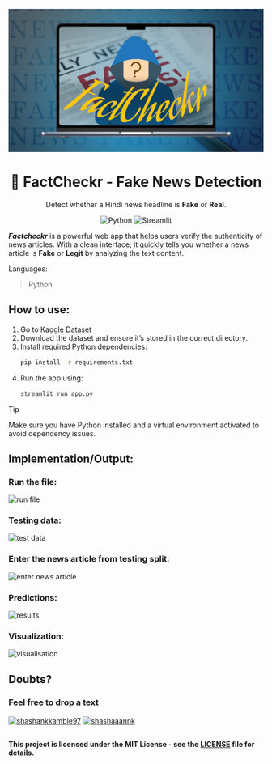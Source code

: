 <p align="center">
  <img src="logo.png" alt="Logo" >
</p>

<h1 align="center">📰 FactCheckr - Fake News Detection</h1>

<p align="center">
  Detect whether a Hindi news headline is <strong>Fake</strong> or <strong>Real</strong>.
</p>

<p align="center">
  <img alt="Python" src="https://img.shields.io/badge/Made%20with-Python-blue.svg">
  <img alt="Streamlit" src="https://img.shields.io/badge/Powered%20by-Streamlit-brightgreen.svg">
</p>

***Factcheckr*** is a powerful web app that helps users verify the authenticity of news articles. With a clean interface, it quickly tells you whether a news article is **Fake** or **Legit** by analyzing the text content.

Languages:  
> Python

## How to use:

1. Go to [Kaggle Dataset](https://www.kaggle.com/code/therealsampat/fake-news-detection)  
2. Download the dataset and ensure it’s stored in the correct directory.
3. Install required Python dependencies:
   ```bash
   pip install -r requirements.txt
4. Run the app using:
   ```bash
   streamlit run app.py

> [!TIP]  
> Make sure you have Python installed and a virtual environment activated to avoid dependency issues.

## Implementation/Output:

### Run the file:
![run file](https://github.com/Shashankdotio/FactCheckr/blob/main/snapshots/home.png)

### Testing data:
![test data](https://github.com/Shashankdotio/FactCheckr/blob/main/snapshots/testing%20data.png)

### Enter the news article from testing split:
![enter news article](https://github.com/Shashankdotio/FactCheckr/blob/main/snapshots/enter%20news.png)

### Predictions:
![results](https://github.com/Shashankdotio/FactCheckr/blob/main/snapshots/predictions.png)

### Visualization:
![visualisation](https://github.com/Shashankdotio/FactCheckr/blob/main/snapshots/visualisation.png)
## Doubts?

### Feel free to drop a text  
<p align="left">
<a href="https://www.linkedin.com/in/shashankkamble97" target="blank"><img align="center" src="https://raw.githubusercontent.com/rahuldkjain/github-profile-readme-generator/master/src/images/icons/Social/linked-in-alt.svg" alt="shashankkamble97" height="30" width="40" /></a>
<a href="https://instagram.com/shashaaannk" target="blank"><img align="center" src="https://raw.githubusercontent.com/rahuldkjain/github-profile-readme-generator/master/src/images/icons/Social/instagram.svg" alt="shashaaannk" height="30" width="40" />
</a>

##
#### This project is licensed under the MIT License - see the [LICENSE](https://github.com/Shashankdotio/FactCheckr/blob/main/LICENSE) file for details.  
